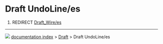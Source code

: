 # Draft UndoLine/es
1.  REDIRECT [Draft_Wire/es](Draft_Wire/es.md)



---
![](images/Button_right.svg) [documentation index](../README.md) > [Draft](Draft_Workbench.md) > Draft UndoLine/es
